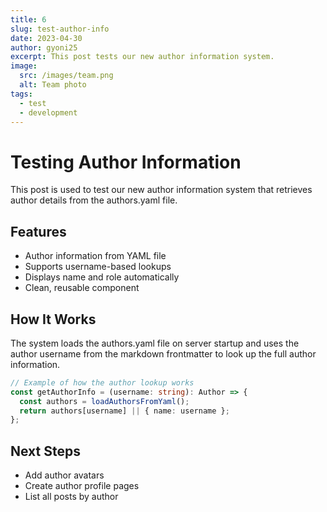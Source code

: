 ```yaml
---
title: 6
slug: test-author-info
date: 2023-04-30
author: gyoni25
excerpt: This post tests our new author information system.
image:
  src: /images/team.png
  alt: Team photo
tags:
  - test
  - development
---
```


# Testing Author Information

This post is used to test our new author information system that retrieves author details from the authors.yaml file.

## Features

- Author information from YAML file
- Supports username-based lookups
- Displays name and role automatically
- Clean, reusable component

## How It Works

The system loads the authors.yaml file on server startup and uses the author username from the markdown frontmatter to look up the full author information.

```typescript
// Example of how the author lookup works
const getAuthorInfo = (username: string): Author => {
  const authors = loadAuthorsFromYaml();
  return authors[username] || { name: username };
};
```

## Next Steps

- Add author avatars
- Create author profile pages
- List all posts by author

